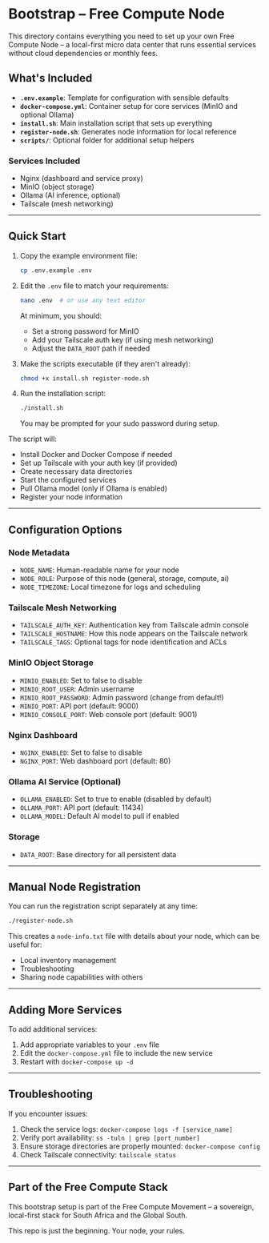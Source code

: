 # Bootstrap – Free Compute Node

This directory contains everything you need to set up your own Free Compute Node – a local-first micro data center that runs essential services without cloud dependencies or monthly fees.

## What's Included

* **`.env.example`**: Template for configuration with sensible defaults
* **`docker-compose.yml`**: Container setup for core services (MinIO and optional Ollama)
* **`install.sh`**: Main installation script that sets up everything
* **`register-node.sh`**: Generates node information for local reference
* **`scripts/`**: Optional folder for additional setup helpers

### Services Included

* Nginx (dashboard and service proxy)
* MinIO (object storage)
* Ollama (AI inference, optional)
* Tailscale (mesh networking)

---

## Quick Start

1. Copy the example environment file:

   ```bash
   cp .env.example .env
   ```

2. Edit the `.env` file to match your requirements:

   ```bash
   nano .env  # or use any text editor
   ```

   At minimum, you should:

   * Set a strong password for MinIO
   * Add your Tailscale auth key (if using mesh networking)
   * Adjust the `DATA_ROOT` path if needed

3. Make the scripts executable (if they aren't already):

   ```bash
   chmod +x install.sh register-node.sh
   ```

4. Run the installation script:

   ```bash
   ./install.sh
   ```

   You may be prompted for your sudo password during setup.

The script will:

* Install Docker and Docker Compose if needed
* Set up Tailscale with your auth key (if provided)
* Create necessary data directories
* Start the configured services
* Pull Ollama model (only if Ollama is enabled)
* Register your node information

---

## Configuration Options

### Node Metadata

* `NODE_NAME`: Human-readable name for your node
* `NODE_ROLE`: Purpose of this node (general, storage, compute, ai)
* `NODE_TIMEZONE`: Local timezone for logs and scheduling

### Tailscale Mesh Networking

* `TAILSCALE_AUTH_KEY`: Authentication key from Tailscale admin console
* `TAILSCALE_HOSTNAME`: How this node appears on the Tailscale network
* `TAILSCALE_TAGS`: Optional tags for node identification and ACLs

### MinIO Object Storage

* `MINIO_ENABLED`: Set to false to disable
* `MINIO_ROOT_USER`: Admin username
* `MINIO_ROOT_PASSWORD`: Admin password (change from default!)
* `MINIO_PORT`: API port (default: 9000)
* `MINIO_CONSOLE_PORT`: Web console port (default: 9001)

### Nginx Dashboard

* `NGINX_ENABLED`: Set to false to disable
* `NGINX_PORT`: Web dashboard port (default: 80)

### Ollama AI Service (Optional)

* `OLLAMA_ENABLED`: Set to true to enable (disabled by default)
* `OLLAMA_PORT`: API port (default: 11434)
* `OLLAMA_MODEL`: Default AI model to pull if enabled

### Storage

* `DATA_ROOT`: Base directory for all persistent data

---

## Manual Node Registration

You can run the registration script separately at any time:

```bash
./register-node.sh
```

This creates a `node-info.txt` file with details about your node, which can be useful for:

* Local inventory management
* Troubleshooting
* Sharing node capabilities with others

---

## Adding More Services

To add additional services:

1. Add appropriate variables to your `.env` file
2. Edit the `docker-compose.yml` file to include the new service
3. Restart with `docker-compose up -d`

---

## Troubleshooting

If you encounter issues:

1. Check the service logs: `docker-compose logs -f [service_name]`
2. Verify port availability: `ss -tuln | grep [port_number]`
3. Ensure storage directories are properly mounted: `docker-compose config`
4. Check Tailscale connectivity: `tailscale status`

---

## Part of the Free Compute Stack

This bootstrap setup is part of the Free Compute Movement – a sovereign, local-first stack for South Africa and the Global South.

This repo is just the beginning. Your node, your rules.